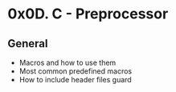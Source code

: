 # 0x0D. C - Preprocessor
## General
* Macros and how to use them
* Most common predefined macros
* How to include header files guard

